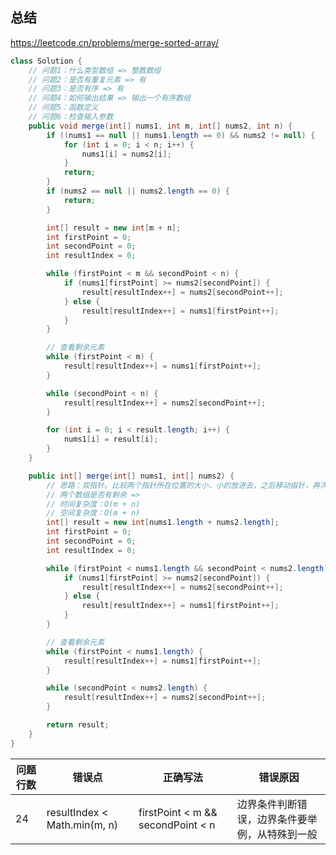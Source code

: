 ## 总结

https://leetcode.cn/problems/merge-sorted-array/

```java
class Solution {
    // 问题1：什么类型数组 => 整数数组
    // 问题2：是否有重复元素 => 有
    // 问题3：是否有序 => 有
    // 问题4：如何输出结果 => 输出一个有序数组
    // 问题5：函数定义
    // 问题6：检查输入参数
    public void merge(int[] nums1, int m, int[] nums2, int n) {
        if ((nums1 == null || nums1.length == 0) && nums2 != null) {
            for (int i = 0; i < n; i++) {
                nums1[i] = nums2[i];
            }
            return;
        }
        if (nums2 == null || nums2.length == 0) {
            return;
        }

        int[] result = new int[m + n];
        int firstPoint = 0;
        int secondPoint = 0;
        int resultIndex = 0;

        while (firstPoint < m && secondPoint < n) {
            if (nums1[firstPoint] >= nums2[secondPoint]) {
                result[resultIndex++] = nums2[secondPoint++];
            } else {
                result[resultIndex++] = nums1[firstPoint++];
            }
        }

        // 查看剩余元素
        while (firstPoint < m) {
            result[resultIndex++] = nums1[firstPoint++];
        }

        while (secondPoint < n) {
            result[resultIndex++] = nums2[secondPoint++];
        }

        for (int i = 0; i < result.length; i++) {
            nums1[i] = result[i];
        }
    }

    public int[] merge(int[] nums1, int[] nums2) {
        // 思路：双指针。比较两个指针所在位置的大小，小的放进去，之后移动指针，再次比较
        // 两个数组是否有剩余 =>
        // 时间复杂度：O(m + n)
        // 空间复杂度：O(m + n)
        int[] result = new int[nums1.length + nums2.length];
        int firstPoint = 0;
        int secondPoint = 0;
        int resultIndex = 0;

        while (firstPoint < nums1.length && secondPoint < nums2.length) {
            if (nums1[firstPoint] >= nums2[secondPoint]) {
                result[resultIndex++] = nums2[secondPoint++];
            } else {
                result[resultIndex++] = nums1[firstPoint++];
            }
        }

        // 查看剩余元素
        while (firstPoint < nums1.length) {
            result[resultIndex++] = nums1[firstPoint++];
        }

        while (secondPoint < nums2.length) {
            result[resultIndex++] = nums2[secondPoint++];
        }

        return result;
    }
}
```

| 问题行数 | 错误点                          | 正确写法                              | 错误原因                    |
|------|------------------------------|-----------------------------------|-------------------------|
| 24   | resultIndex < Math.min(m, n) | firstPoint < m && secondPoint < n | 边界条件判断错误，边界条件要举例，从特殊到一般 |
